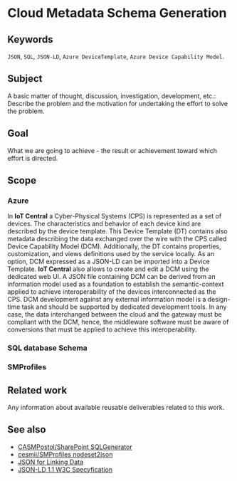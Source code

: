 # Cloud Metadata Schema Generation

## Keywords

`JSON`, `SQL`, `JSON-LD`, `Azure DeviceTemplate`, `Azure Device Capability Model`.

## Subject

A basic matter of thought, discussion, investigation, development, etc.:
Describe the problem and the motivation for undertaking the effort to solve the problem.

## Goal

What we are going to achieve - the result or achievement toward which effort is directed.

## Scope

### Azure

In **IoT Central** a Cyber-Physical Systems (CPS) is represented as a set of devices. The characteristics and behavior of each device kind are described by the device template. This Device Template (DT) contains also metadata describing the data exchanged over the wire with the CPS called Device Capability Model (DCM). Additionally, the DT contains properties, customization, and views definitions used by the service locally. As an option, DCM expressed as a JSON-LD can be imported into a Device Template. **IoT Central** also allows to create and edit a DCM using the dedicated web UI. A JSON file containing DCM can be derived from an information model used as a foundation to establish the semantic-context applied to achieve interoperability of the devices interconnected as the CPS. DCM development against any external information model is a design-time task and should be supported by dedicated development tools. In any case, the data interchanged between the cloud and the gateway must be compliant with the DCM, hence, the middleware software must be aware of conversions that must be applied to achieve this interoperability.

### SQL database Schema

### SMProfiles

## Related work

Any information about available reusable deliverables related to this work.

## See also

- [CASMPostol/SharePoint SQLGenerator](https://github.com/CASMPostol/SharePoint/tree/main/Tools/SPExplorer/SQLGenerator)
- [cesmii/SMProfiles nodeset2json](https://github.com/cesmii/SMProfiles/tree/main/nodeset2json)
- [JSON for Linking Data](https://json-ld.org/)
- [JSON-LD 1.1 W3C Specyfication](https://www.w3.org/TR/json-ld/)
